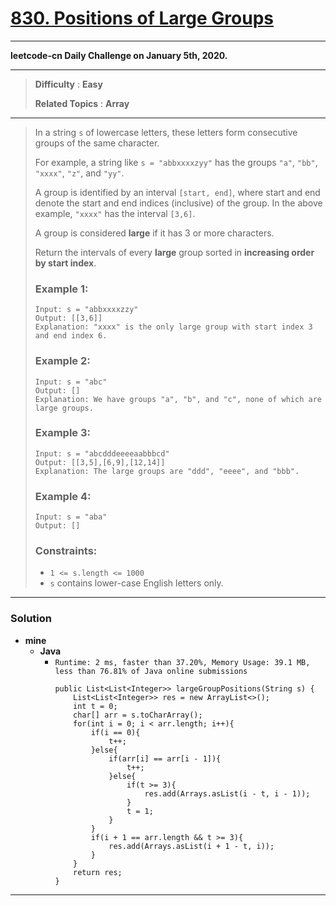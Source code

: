 # [830. Positions of Large Groups](https://leetcode.com/problems/positions-of-large-groups/)

---

**leetcode-cn Daily Challenge on January 5th, 2020.**

---

> **Difficulty** : **Easy**
>
> **Related Topics** : **Array**

---

> In a string `s` of lowercase letters, these letters form consecutive groups of the same character.
> 
> For example, a string like `s = "abbxxxxzyy"` has the groups `"a"`, `"bb"`, `"xxxx"`, `"z"`, and `"yy"`.
> 
> A group is identified by an interval `[start, end]`, where start and end denote the start and end indices (inclusive) of the group.
> In the above example, `"xxxx"` has the interval `[3,6]`.
> 
> A group is considered **large** if it has 3 or more characters.
> 
> Return the intervals of every **large** group sorted in **increasing order by start index**.
> 
> 
> 
> ### Example 1:
> ```
> Input: s = "abbxxxxzzy"
> Output: [[3,6]]
> Explanation: "xxxx" is the only large group with start index 3 and end index 6.
> ```
> 
> ### Example 2:
> ```
> Input: s = "abc"
> Output: []
> Explanation: We have groups "a", "b", and "c", none of which are large groups.
> ```
> 
> ### Example 3:
> ```
> Input: s = "abcdddeeeeaabbbcd"
> Output: [[3,5],[6,9],[12,14]]
> Explanation: The large groups are "ddd", "eeee", and "bbb".
> ```
> 
> ### Example 4:
> ```
> Input: s = "aba"
> Output: []
> ```
> 
> ### Constraints:
> * `1 <= s.length <= 1000`
> * `s` contains lower-case English letters only.

---


### Solution
* **mine**
  * **Java**
    * `Runtime: 2 ms, faster than 37.20%, Memory Usage: 39.1 MB, less than 76.81% of Java online submissions`
      ```
      public List<List<Integer>> largeGroupPositions(String s) {
          List<List<Integer>> res = new ArrayList<>();
          int t = 0;
          char[] arr = s.toCharArray();
          for(int i = 0; i < arr.length; i++){
              if(i == 0){
                  t++;
              }else{
                  if(arr[i] == arr[i - 1]){
                      t++;
                  }else{
                      if(t >= 3){
                          res.add(Arrays.asList(i - t, i - 1));
                      }
                      t = 1;
                  }
              }
              if(i + 1 == arr.length && t >= 3){
                  res.add(Arrays.asList(i + 1 - t, i));
              }
          }
          return res;
      }
      ```
---
